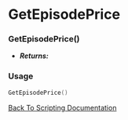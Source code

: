 # GetEpisodePrice

### GetEpisodePrice()
- ***Returns:*** 

### Usage

```Lua
GetEpisodePrice()
```


[Back To Scripting Documentation](../README.md)
